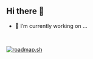 ## Hi there 👋

<!--
**SergeThomas/SergeThomas** is a ✨ _special_ ✨ repository because its `README.md` (this file) appears on your GitHub profile.

Here are some ideas to get you started:


[![roadmap.sh](https://roadmap.sh/card/wide/64438668e272577374947734?variant=dark)](https://roadmap.sh)
-->
- 🔭 I’m currently working on ...
<br>

[![roadmap.sh](https://roadmap.sh/card/wide/64438668e272577374947734?variant=dark)](https://roadmap.sh)
